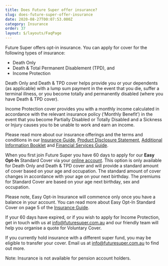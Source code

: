 ```yaml
---
title: Does Future Super offer insurance?
slug: does-future-super-offer-insurance
date: 2020-08-27T00:07:53.000Z
category: Insurance
order: 37
layout: $/layouts/FaqPage
---
```

Future Super offers opt-in insurance. You can apply for cover for the following types of insurance:

* Death Only
* Death & Total Permanent Disablement (TPD), and
* Income Protection

Death Only and Death & TPD cover helps provide you or your dependents (as applicable) with a lump sum payment in the event that you die, suffer a terminal illness, or you become totally and permanently disabled (where you have Death & TPD cover).

Income Protection cover provides you with a monthly income calculated in accordance with the relevant insurance policy (‘Monthly Benefit’) in the event that you become Partially Disabled or Totally Disabled and a Sickness or Injury causes you to be unable to work and earn an income. 

Please read more about our insurance offerings and the terms and conditions in our [Insurance Guide](https://www.futuresuper.com.au/insuranceguide), [Product Disclosure Statement](https://www.futuresuper.com.au/pds), [Additional Information Booklet](https://www.futuresuper.com.au/aib) and [Financial Services Guide](https://www.futuresuper.com.au/fsg).

When you first join Future Super you have 60 days to apply for our **Easy Opt-In** Standard Cover via your [online account](https://my.futuresuper.com.au/). This option is only available for Death Only and Death & TPD cover and will provide a standard amount of cover based on your age and occupation. The standard amount of cover changes in accordance with your age on your next birthday. The premiums for Standard Cover are based on your age next birthday, sex and occupation. 

Please note, Easy Opt-in Insurance will commence only once you have a balance in your account. You can read more about Easy Opt-In Standard Cover on page 5 of the [Insurance Guide](https://www.futuresuper.com.au/insuranceguide). 

If your 60 days have expired, or if you wish to apply for Income Protection, get in touch with us at [info@futuresuper.com.au](mailto:info@futuresuper.com.au) and our friendly team will help you organise a quote for Voluntary Cover.

If you currently hold insurance with a different super fund, you may be eligible to transfer your cover. Email us at [info@futuresuper.com.au](mailto:info@futuresuper.com.au) to find out more.

Note: Insurance is not available for pension account holders.
